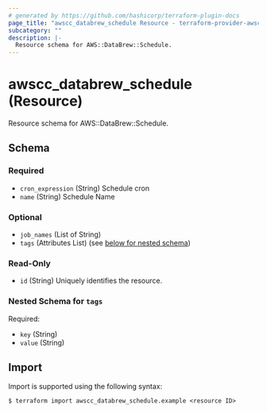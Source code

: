 ```yaml
---
# generated by https://github.com/hashicorp/terraform-plugin-docs
page_title: "awscc_databrew_schedule Resource - terraform-provider-awscc"
subcategory: ""
description: |-
  Resource schema for AWS::DataBrew::Schedule.
---
```


# awscc_databrew_schedule (Resource)

Resource schema for AWS::DataBrew::Schedule.



<!-- schema generated by tfplugindocs -->
## Schema

### Required

- `cron_expression` (String) Schedule cron
- `name` (String) Schedule Name

### Optional

- `job_names` (List of String)
- `tags` (Attributes List) (see [below for nested schema](#nestedatt--tags))

### Read-Only

- `id` (String) Uniquely identifies the resource.

<a id="nestedatt--tags"></a>
### Nested Schema for `tags`

Required:

- `key` (String)
- `value` (String)

## Import

Import is supported using the following syntax:

```shell
$ terraform import awscc_databrew_schedule.example <resource ID>
```
